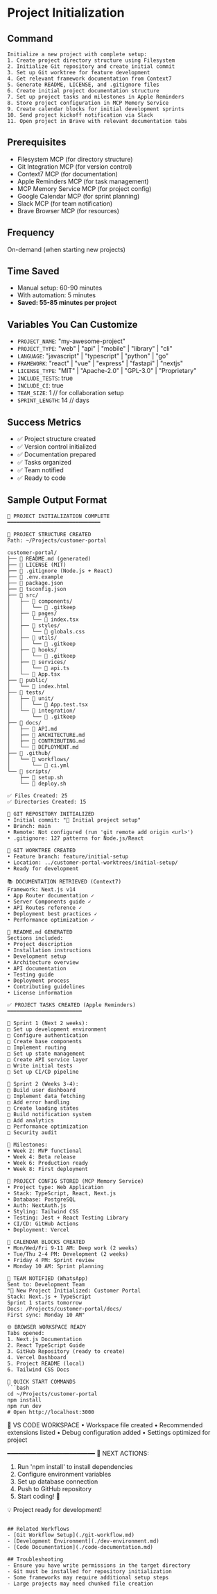 # Project Initialization

## Command
```
Initialize a new project with complete setup:
1. Create project directory structure using Filesystem
2. Initialize Git repository and create initial commit
3. Set up Git worktree for feature development
4. Get relevant framework documentation from Context7
5. Generate README, LICENSE, and .gitignore files
6. Create initial project documentation structure
7. Set up project tasks and milestones in Apple Reminders
8. Store project configuration in MCP Memory Service
9. Create calendar blocks for initial development sprints
10. Send project kickoff notification via Slack
11. Open project in Brave with relevant documentation tabs
```

## Prerequisites
- Filesystem MCP (for directory structure)
- Git Integration MCP (for version control)
- Context7 MCP (for documentation)
- Apple Reminders MCP (for task management)
- MCP Memory Service MCP (for project config)
- Google Calendar MCP (for sprint planning)
- Slack MCP (for team notification)
- Brave Browser MCP (for resources)

## Frequency
On-demand (when starting new projects)

## Time Saved
- Manual setup: 60-90 minutes
- With automation: 5 minutes
- **Saved: 55-85 minutes per project**

## Variables You Can Customize
- `PROJECT_NAME`: "my-awesome-project"
- `PROJECT_TYPE`: "web" | "api" | "mobile" | "library" | "cli"
- `LANGUAGE`: "javascript" | "typescript" | "python" | "go"
- `FRAMEWORK`: "react" | "vue" | "express" | "fastapi" | "nextjs"
- `LICENSE_TYPE`: "MIT" | "Apache-2.0" | "GPL-3.0" | "Proprietary"
- `INCLUDE_TESTS`: true
- `INCLUDE_CI`: true
- `TEAM_SIZE`: 1 // for collaboration setup
- `SPRINT_LENGTH`: 14 // days

## Success Metrics
- ✅ Project structure created
- ✅ Version control initialized
- ✅ Documentation prepared
- ✅ Tasks organized
- ✅ Team notified
- ✅ Ready to code

## Sample Output Format
```
🚀 PROJECT INITIALIZATION COMPLETE
━━━━━━━━━━━━━━━━━━━━━━━━━━━━━━

📁 PROJECT STRUCTURE CREATED
Path: ~/Projects/customer-portal

customer-portal/
├── 📄 README.md (generated)
├── 📄 LICENSE (MIT)
├── 📄 .gitignore (Node.js + React)
├── 📄 .env.example
├── 📄 package.json
├── 📄 tsconfig.json
├── 📁 src/
│   ├── 📁 components/
│   │   └── 📄 .gitkeep
│   ├── 📁 pages/
│   │   └── 📄 index.tsx
│   ├── 📁 styles/
│   │   └── 📄 globals.css
│   ├── 📁 utils/
│   │   └── 📄 .gitkeep
│   ├── 📁 hooks/
│   │   └── 📄 .gitkeep
│   ├── 📁 services/
│   │   └── 📄 api.ts
│   └── 📄 App.tsx
├── 📁 public/
│   └── 📄 index.html
├── 📁 tests/
│   ├── 📁 unit/
│   │   └── 📄 App.test.tsx
│   └── 📁 integration/
│       └── 📄 .gitkeep
├── 📁 docs/
│   ├── 📄 API.md
│   ├── 📄 ARCHITECTURE.md
│   ├── 📄 CONTRIBUTING.md
│   └── 📄 DEPLOYMENT.md
├── 📁 .github/
│   └── 📁 workflows/
│       └── 📄 ci.yml
└── 📁 scripts/
    ├── 📄 setup.sh
    └── 📄 deploy.sh

✅ Files Created: 25
✅ Directories Created: 15

🔧 GIT REPOSITORY INITIALIZED
• Initial commit: "🎉 Initial project setup"
• Branch: main
• Remote: Not configured (run 'git remote add origin <url>')
• .gitignore: 127 patterns for Node.js/React

🌳 GIT WORKTREE CREATED
• Feature branch: feature/initial-setup
• Location: ../customer-portal-worktrees/initial-setup/
• Ready for development

📚 DOCUMENTATION RETRIEVED (Context7)
Framework: Next.js v14
• App Router documentation ✓
• Server Components guide ✓
• API Routes reference ✓
• Deployment best practices ✓
• Performance optimization ✓

📝 README.md GENERATED
Sections included:
• Project description
• Installation instructions
• Development setup
• Architecture overview
• API documentation
• Testing guide
• Deployment process
• Contributing guidelines
• License information

✅ PROJECT TASKS CREATED (Apple Reminders)
━━━━━━━━━━━━━━━━━━━━━━━━

🎯 Sprint 1 (Next 2 weeks):
□ Set up development environment
□ Configure authentication
□ Create base components
□ Implement routing
□ Set up state management
□ Create API service layer
□ Write initial tests
□ Set up CI/CD pipeline

🎯 Sprint 2 (Weeks 3-4):
□ Build user dashboard
□ Implement data fetching
□ Add error handling
□ Create loading states
□ Build notification system
□ Add analytics
□ Performance optimization
□ Security audit

📌 Milestones:
• Week 2: MVP functional
• Week 4: Beta release
• Week 6: Production ready
• Week 8: First deployment

💾 PROJECT CONFIG STORED (MCP Memory Service)
• Project type: Web Application
• Stack: TypeScript, React, Next.js
• Database: PostgreSQL
• Auth: NextAuth.js
• Styling: Tailwind CSS
• Testing: Jest + React Testing Library
• CI/CD: GitHub Actions
• Deployment: Vercel

📅 CALENDAR BLOCKS CREATED
• Mon/Wed/Fri 9-11 AM: Deep work (2 weeks)
• Tue/Thu 2-4 PM: Development (2 weeks)
• Friday 4 PM: Sprint review
• Monday 10 AM: Sprint planning

💬 TEAM NOTIFIED (WhatsApp)
Sent to: Development Team
"🚀 New Project Initialized: Customer Portal
Stack: Next.js + TypeScript
Sprint 1 starts tomorrow
Docs: /Projects/customer-portal/docs/
First sync: Monday 10 AM"

🌐 BROWSER WORKSPACE READY
Tabs opened:
1. Next.js Documentation
2. React TypeScript Guide
3. GitHub Repository (ready to create)
4. Vercel Dashboard
5. Project README (local)
6. Tailwind CSS Docs

🔨 QUICK START COMMANDS
```bash
cd ~/Projects/customer-portal
npm install
npm run dev
# Open http://localhost:3000
```

🎨 VS CODE WORKSPACE
• Workspace file created
• Recommended extensions listed
• Debug configuration added
• Settings optimized for project

━━━━━━━━━━━━━━━━━━━━━━━━
🎯 NEXT ACTIONS:
1. Run 'npm install' to install dependencies
2. Configure environment variables
3. Set up database connection
4. Push to GitHub repository
5. Start coding! 🚀

💡 Project ready for development!
```

## Related Workflows
- [Git Workflow Setup](./git-workflow.md)
- [Development Environment](./dev-environment.md)
- [Code Documentation](./code-documentation.md)

## Troubleshooting
- Ensure you have write permissions in the target directory
- Git must be installed for repository initialization
- Some frameworks may require additional setup steps
- Large projects may need chunked file creation
